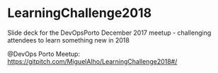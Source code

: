# LearningChallenge2018
Slide deck for the DevOpsPorto December 2017 meetup - challenging attendees to learn something new in 2018

@DevOps Porto Meetup:
https://gitpitch.com/MiguelAlho/LearningChallenge2018#/
